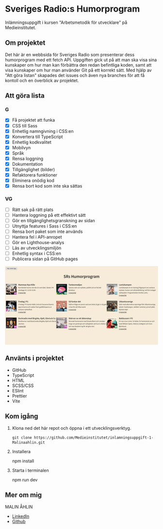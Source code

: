 # Sveriges Radio:s Humorprogram

Inlämningsuppgift i kursen "Arbetsmetodik för utvecklare" på Medieinstitutet.

## Om projektet

Det här är en webbsida för Sveriges Radio som presenterar dess humorprogram med ett fetch API. Uppgiften gick ut på att man ska visa sina kunskaper om hur man kan förbättra den redan befintliga koden, samt att visa kunskaper om hur man använder Git på ett korrekt sätt. Med hjälp av "Att göra listan" skapades det issues och även nya branches för att få kontoll och en överblick av projektet.

## Att göra lista

### G

- [x] Få projektet att funka
- [x] CSS till Sass
- [x] Enhetlig namngivning i CSS:en
- [x] Konvertera till TypeScript
- [x] Enhetlig kodkvalitet
- [x] Mobilvyn
- [x] Språk
- [x] Rensa loggning
- [x] Dokumentation
- [x] Tillgänglighet (bilder)
- [x] Refaktorera funktioner
- [x] Eliminera onödig kod
- [x] Rensa bort kod som inte ska sättas

### VG

- [ ] Rätt sak på rätt plats
- [ ] Hantera loggning på ett effektivt sätt
- [ ] Gör en tillgänglighetsgranskning av sidan
- [ ] Utnyttja features i Sass i CSS:en
- [ ] Rensa bort paket som inte används
- [ ] Hantera fel i API-anropet
- [ ] Gör en Lighthouse-analys
- [ ] Läs av utvecklingsmiljön
- [ ] Enhetlig syntax i CSS:en
- [ ] Publicera sidan på GitHub pages

![SverigesRadio](./src/images/SverigesRadio.png)

## Använts i projektet

- GitHub
- TypeScript
- HTML
- SCSS/CSS
- ESlint
- Prettier
- Vite

## Kom igång

1.  Klona ned det här repot och öppna i ett utvecklingsverktyg.

        git clone https://github.com/Medieinstitutet/inlamningsuppgift-1-Malinaahlin.git

2.  Installera

    npm install

3.  Starta i terminalen

    npm run dev

## Mer om mig

MALIN ÅHLIN

- [LinkedIn](https://www.linkedin.com/in/malin-aahlin/)
- [Github](https://github.com/Malinaahlin)
